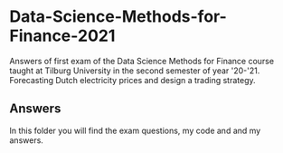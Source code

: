 # Data-Science-Methods-for-Finance-2021
Answers of first exam of the Data Science Methods for Finance course taught at Tilburg University in the second semester of year '20-'21.
Forecasting Dutch electricity prices and design a trading strategy. 

## Answers
In this folder you will find the exam questions, my code and and my answers. 
